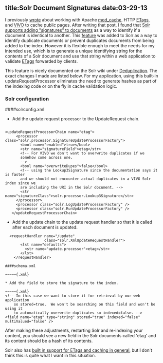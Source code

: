 title:Solr Document Signatures
date:03-29-13
----

I previously [wrote](lawlesst.github.com/notebook/vivo-caching.html) about working with Apache [mod_cache](http://httpd.apache.org/docs/2.2/caching.html), HTTP [ETags](http://en.wikipedia.org/wiki/HTTP_ETag), and [VIVO](http://www.vivoweb.org/) to cache public pages.  After writing that post, I found that [Solr supports adding "signatures" to documents](http://wiki.apache.org/solr/Deduplication) as a way to identify if a document is identical to another.  This [feature](http://wiki.apache.org/solr/Deduplication) was added to Solr as a way to identify duplicate documents or prevent duplicates documents from being added to the index.  However it is flexible enough to meet the needs for my intended use, which is to generate a unique identifying string for the contents of a Solr document and use that string within a web application to validate [ETags](http://en.wikipedia.org/wiki/HTTP_ETag) forwarded by clients.  

This feature is nicely documented on the Solr wiki under [Deduplication](http://wiki.apache.org/solr/Deduplication).  The exact changes I made are listed below.  For my application, using this built-in updateRequestProcessor eliminates the need to generate hashes as part of the indexing code or on the fly in cache validation logic.  

### Solr configuration 

####solrconfig.xml

 * Add the update request processor to the UpdateRequest chain.

~~~~~{.xml}

<updateRequestProcessorChain name="etag">
     <processor class="solr.processor.SignatureUpdateProcessorFactory">
       <bool name="enabled">true</bool>
       <str name="signatureField">etag</str>
       <!-- For VIVO we don't want to overwrite duplicates if we 
       somehow come across one.
       -->
       <bool name="overwriteDupes">false</bool>
       <!-- using the Lookup3Signature since the documentation says it is faster
       and we should not encounter actual duplicates in a VIVO Solr index since we
       are including the URI in the Solr document. -->
       <str name="signatureClass">solr.processor.Lookup3Signature</str>
     </processor>
     <processor class="solr.LogUpdateProcessorFactory" />
     <processor class="solr.RunUpdateProcessorFactory" />
   </updateRequestProcessorChain>

~~~~~

  * Add the update chain to the update request handler so that it is called after each document is updated.  

~~~~~{.xml}
  <requestHandler name="/update" 
                  class="solr.XmlUpdateRequestHandler">
       <lst name="defaults">
         <str name="update.processor">etag</str>
       </lst>
    </requestHandler>

####schema.xml

~~~~~{.xml}

* Add the field to store the signature to the index.

~~~~~{.xml}
<!-- In this case we want to store it for retrieval by our web application 
    so stored=true.  We won't be searching on this field and won't be using it
    to automatically overwrite duplicates so indexed=false. -->
<field name="etag" type="string" stored="true" indexed="false" multiValued="false" />

~~~~~

After making these adjustments, restarting Solr and re-indexing your content, you should see a new field in the Solr documents called 'etag' and its content should be a hash of its contents.  

Solr also has [built in support for ETags and caching in general](http://wiki.apache.org/solr/SolrAndHTTPCaches), but I don't think this is quite what I want in this situation.  
